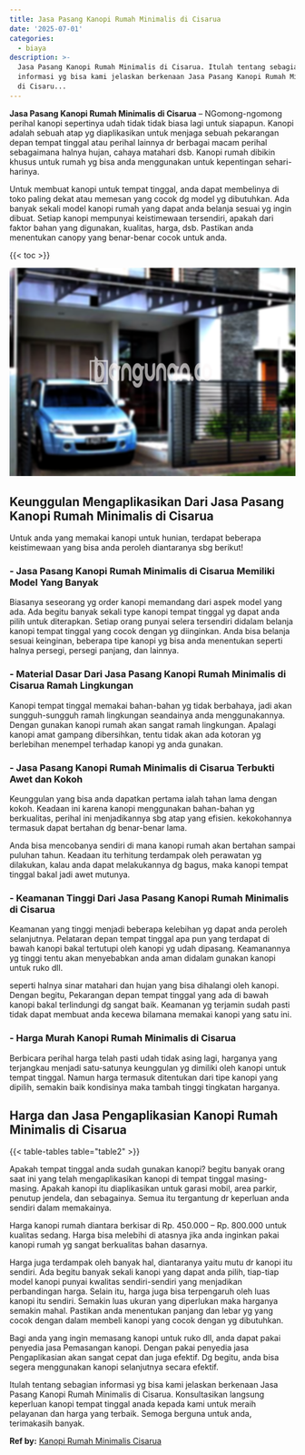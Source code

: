 ```yaml
---
title: Jasa Pasang Kanopi Rumah Minimalis di Cisarua
date: '2025-07-01'
categories:
  - biaya
description: >-
  Jasa Pasang Kanopi Rumah Minimalis di Cisarua. Itulah tentang sebagian
  informasi yg bisa kami jelaskan berkenaan Jasa Pasang Kanopi Rumah Minimalis
  di Cisaru...
---
```


**Jasa Pasang Kanopi Rumah Minimalis di Cisarua** – NGomong-ngomong perihal kanopi sepertinya udah tidak tidak biasa lagi untuk siapapun. Kanopi adalah sebuah atap yg diaplikasikan untuk menjaga sebuah pekarangan depan tempat tinggal atau perihal lainnya dr berbagai macam perihal sebagaimana halnya hujan, cahaya matahari dsb. Kanopi rumah dibikin khusus untuk rumah yg bisa anda menggunakan untuk kepentingan sehari-harinya.

Untuk membuat kanopi untuk tempat tinggal, anda dapat membelinya di toko paling dekat atau memesan yang cocok dg model yg dibutuhkan. Ada banyak sekali model kanopi rumah yang dapat anda belanja sesuai yg ingin dibuat. Setiap kanopi mempunyai keistimewaan tersendiri, apakah dari faktor bahan yang digunakan, kualitas, harga, dsb. Pastikan anda menentukan canopy yang benar-benar cocok untuk anda.

{{< toc >}}

![Jasa Pasang Kanopi Rumah Minimalis di Cisarua](/images/harga-kanopi-minimalis-49.png)

## Keunggulan Mengaplikasikan Dari Jasa Pasang Kanopi Rumah Minimalis di Cisarua

Untuk anda yang memakai kanopi untuk hunian, terdapat beberapa keistimewaan yang bisa anda peroleh diantaranya sbg berikut!

### \- Jasa Pasang Kanopi Rumah Minimalis di Cisarua Memiliki Model Yang Banyak

Biasanya seseorang yg order kanopi memandang dari aspek model yang ada. Ada begitu banyak sekali type kanopi tempat tinggal yg dapat anda pilih untuk diterapkan. Setiap orang punyai selera tersendiri didalam belanja kanopi tempat tinggal yang cocok dengan yg diinginkan. Anda bisa belanja sesuai keinginan, beberapa tipe kanopi yg bisa anda menentukan seperti halnya persegi, persegi panjang, dan lainnya.

### \- Material Dasar Dari Jasa Pasang Kanopi Rumah Minimalis di Cisarua Ramah Lingkungan

Kanopi tempat tinggal memakai bahan-bahan yg tidak berbahaya, jadi akan sungguh-sungguh ramah lingkungan seandainya anda menggunakannya. Dengan gunakan kanopi rumah akan sangat ramah lingkungan. Apalagi kanopi amat gampang dibersihkan, tentu tidak akan ada kotoran yg berlebihan menempel terhadap kanopi yg anda gunakan.

### \- Jasa Pasang Kanopi Rumah Minimalis di Cisarua Terbukti Awet dan Kokoh

Keunggulan yang bisa anda dapatkan pertama ialah tahan lama dengan kokoh. Keadaan ini karena kanopi menggunakan bahan-bahan yg berkualitas, perihal ini menjadikannya sbg atap yang efisien. kekokohannya termasuk dapat bertahan dg benar-benar lama.

Anda bisa mencobanya sendiri di mana kanopi rumah akan bertahan sampai puluhan tahun. Keadaan itu terhitung terdampak oleh perawatan yg dilakukan, kalau anda dapat melakukannya dg bagus, maka kanopi tempat tinggal bakal jadi awet mutunya.

### \- Keamanan Tinggi Dari Jasa Pasang Kanopi Rumah Minimalis di Cisarua

Keamanan yang tinggi menjadi beberapa kelebihan yg dapat anda peroleh selanjutnya. Pelataran depan tempat tinggal apa pun yang terdapat di bawah kanopi bakal tertutupi oleh kanopi yg udah dipasang. Keamanannya yg tinggi tentu akan menyebabkan anda aman didalam gunakan kanopi untuk ruko dll.

seperti halnya sinar matahari dan hujan yang bisa dihalangi oleh kanopi. Dengan begitu, Pekarangan depan tempat tinggal yang ada di bawah kanopi bakal terlindungi dg sangat baik. Keamanan yg terjamin sudah pasti tidak dapat membuat anda kecewa bilamana memakai kanopi yang satu ini.

### \- Harga Murah Kanopi Rumah Minimalis di Cisarua

Berbicara perihal harga telah pasti udah tidak asing lagi, harganya yang terjangkau menjadi satu-satunya keunggulan yg dimiliki oleh kanopi untuk tempat tinggal. Namun harga termasuk ditentukan dari tipe kanopi yang dipilih, semakin baik kondisinya maka tambah tinggi tingkatan harganya.

## Harga dan Jasa Pengaplikasian Kanopi Rumah Minimalis di Cisarua

{{< table-tables table="table2" >}}

Apakah tempat tinggal anda sudah gunakan kanopi? begitu banyak orang saat ini yang telah mengaplikasikan kanopi di tempat tinggal masing-masing. Apakah kanopi itu diaplikasikan untuk garasi mobil, area parkir, penutup jendela, dan sebagainya. Semua itu tergantung dr keperluan anda sendiri dalam memakainya.

Harga kanopi rumah diantara berkisar di Rp. 450.000 – Rp. 800.000 untuk kualitas sedang. Harga bisa melebihi di atasnya jika anda inginkan pakai kanopi rumah yg sangat berkualitas bahan dasarnya.

Harga juga terdampak oleh banyak hal, diantaranya yaitu mutu dr kanopi itu sendiri. Ada begitu banyak sekali kanopi yang dapat anda pilih, tiap-tiap model kanopi punyai kwalitas sendiri-sendiri yang menjadikan perbandingan harga. Selain itu, harga juga bisa terpengaruh oleh luas kanopi itu sendiri. Semakin luas ukuran yang diperlukan maka harganya semakin mahal. Pastikan anda menentukan panjang dan lebar yg yang cocok dengan dalam membeli kanopi yang cocok dengan yg dibutuhkan.

Bagi anda yang ingin memasang kanopi untuk ruko dll, anda dapat pakai penyedia jasa Pemasangan kanopi. Dengan pakai penyedia jasa Pengaplikasian akan sangat cepat dan juga efektif. Dg begitu, anda bisa segera menggunakan kanopi selanjutnya secara efektif.

Itulah tentang sebagian informasi yg bisa kami jelaskan berkenaan Jasa Pasang Kanopi Rumah Minimalis di Cisarua. Konsultasikan langsung keperluan kanopi tempat tinggal anada kepada kami untuk meraih pelayanan dan harga yang terbaik. Semoga berguna untuk anda, terimakasih banyak.

**Ref by:**  [Kanopi Rumah Minimalis Cisarua](https://id.wikipedia.org/wiki/Kanopi)
